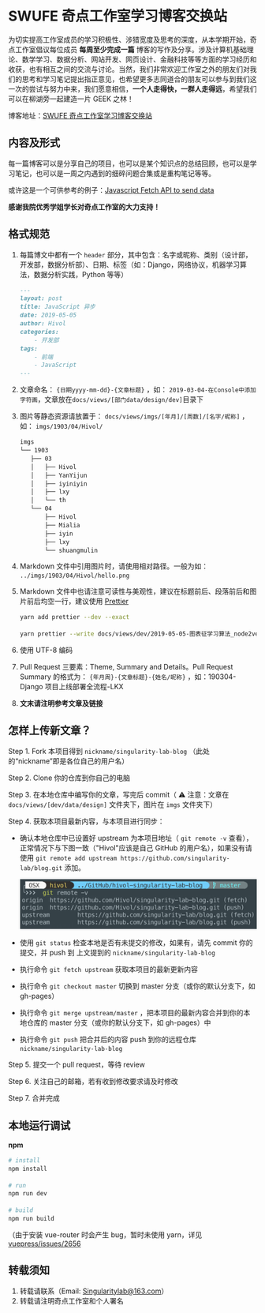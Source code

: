 # SWUFE 奇点工作室学习博客交换站

为切实提高工作室成员的学习积极性、涉猎宽度及思考的深度，从本学期开始，奇点工作室倡议每位成员 **每周至少完成一篇** 博客的写作及分享。涉及计算机基础理论、数学学习、数据分析、网站开发、网页设计、金融科技等等方面的学习经历和收获，也有相互之间的交流与讨论。当然，我们非常欢迎工作室之外的朋友们对我们的思考和学习笔记提出指正意见，也希望更多志同道合的朋友可以参与到我们这一次的尝试与努力中来，我们愿意相信，**一个人走得快，一群人走得远**，希望我们可以在柳湖旁一起建造一片 GEEK 之林！

博客地址：[SWUFE 奇点工作室学习博客交换站](https://singularitylab.netlify.app/)

## 内容及形式

每一篇博客可以是分享自己的项目，也可以是某个知识点的总结回顾，也可以是学习笔记，也可以是一周之内遇到的细碎问题合集或是重构笔记等等。

或许这是一个可供参考的例子：[Javascript Fetch API to send data](https://medium.com/@whole9681/8c2b1dedaba)

**感谢我院优秀学姐学长对奇点工作室的大力支持！**

## 格式规范

1. 每篇博文中都有一个 `header` 部分，其中包含：名字或昵称、类别（设计部，开发部，数据分析部）、日期、标签（如：Django，网络协议，机器学习算法，数据分析实践，Python 等等）

    ```markdown
    ---
    layout: post
    title: JavaScript 异步
    date: 2019-05-05
    author: Hivol
    categories:
        - 开发部
    tags:
        - 前端
        - JavaScript
    ---
    ```

2. 文章命名： `{日期yyyy-mm-dd}-{文章标题}` ，如： `2019-03-04-在Console中添加字符画`，文章放在`docs/views/[部门data/design/dev]`目录下

3. 图片等静态资源请放置于： `docs/views/imgs/[年月]/[周数]/[名字/昵称]` ，如： `imgs/1903/04/Hivol/`

    ```bash
    imgs
    └── 1903
       ├── 03
       │   ├── Hivol
       │   ├── YanYijun
       │   ├── iyiniyin
       │   ├── lxy
       │   └── th
       └── 04
           ├── Hivol
           ├── Mialia
           ├── iyin
           ├── lxy
           └── shuangmulin
    ```

4. Markdown 文件中引用图片时，请使用相对路径。一般为如： `../imgs/1903/04/Hivol/hello.png`

5. Markdown 文件中也请注意可读性与美观性，建议在标题前后、段落前后和图片前后均空一行，建议使用 [Prettier](https://prettier.io/)

    ```bash
    yarn add prettier --dev --exact

    yarn prettier --write docs/views/dev/2019-05-05-图表征学习算法_node2vec.md
    ```

6. 使用 UTF-8 编码

7. Pull Request 三要素：Theme, Summary and Details。Pull Request Summary 的格式为： `{年月周}-{文章标题}-{姓名/昵称}` ，如：190304-Django 项目上线部署全流程-LKX

8. **文末请注明参考文章及链接**

## 怎样上传新文章？

Step 1. Fork 本项目得到 `nickname/singularity-lab-blog` （此处的“nickname”即是各位自己的用户名）

Step 2. Clone 你的仓库到你自己的电脑

Step 3. 在本地仓库中编写你的文章，写完后 commit（ ⚠️ 注意：文章在 `docs/views/[dev/data/design]` 文件夹下，图片在 `imgs` 文件夹下）

Step 4. 获取本项目最新内容，与本项目进行同步：

-   确认本地仓库中已设置好 upstream 为本项目地址（ `git remote -v` 查看），正常情况下与下图一致（"Hivol"应该是自己 GitHub 的用户名），如果没有请使用 `git remote add upstream https://github.com/singularity-lab/blog.git` 添加。

    ![readme-img1](docs/views/imgs/git_remote.png)

-   使用 `git status` 检查本地是否有未提交的修改，如果有，请先 commit 你的提交，并 push 到 上文提到的 `nickname/singularity-lab-blog`

-   执行命令 `git fetch upstream` 获取本项目的最新更新内容

-   执行命令 `git checkout master` 切换到 master 分支（或你的默认分支下，如 gh-pages）

-   执行命令 `git merge upstream/master` ，把本项目的最新内容合并到你的本地仓库的 master 分支（或你的默认分支下，如 gh-pages）中

-   执行命令 `git push` 把合并后的内容 push 到你的远程仓库 `nickname/singularity-lab-blog`

Step 5. 提交一个 pull request，等待 review

Step 6. 关注自己的邮箱，若有收到修改要求请及时修改

Step 7. 合并完成

## 本地运行调试

**npm**

```bash
# install
npm install

# run
npm run dev

# build
npm run build
```

（由于安装 vue-router 时会产生 bug，暂时未使用 yarn，详见 [vuepress/issues/2656](https://github.com/vuejs/vuepress/issues/2656#issuecomment-708890727)

## 转载须知

1. 转载请联系（Email: Singularitylab@163.com）
2. 转载请注明奇点工作室和个人署名
